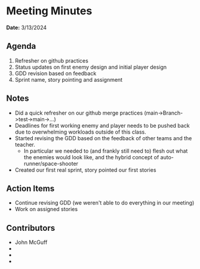 # Meeting Minutes
**Date:** 3/13/2024

## Agenda
1. Refresher on github practices
2. Status updates on first enemy design and initial player design
3. GDD revision based on feedback
4. Sprint name, story pointing and assignment


## Notes
* Did a quick refresher on our github merge practices (main->Branch->test->main->...)
* Deadlines for first working enemy and player needs to be pushed back due to overwhelming workloads outside of this class.
* Started revising the GDD based on the feedback of other teams and the teacher.
    * In particular we needed to (and frankly still need to) flesh out what the enemies would look like, and the hybrid concept of auto-runner/space-shooter
* Created our first real sprint, story pointed our first stories

## Action Items
* Continue revising GDD (we weren't able to do everything in our meeting)
* Work on assigned stories
## Contributors
* John McGuff 
*
*
*
